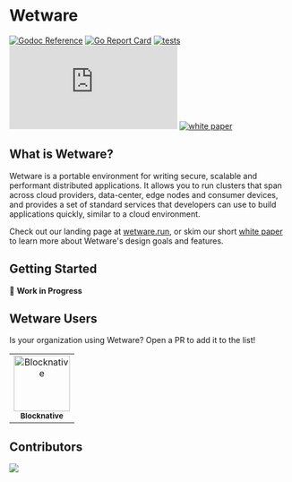 # Wetware

[![Godoc Reference](https://img.shields.io/badge/godoc-reference-blue.svg?style=flat-square)](https://godoc.org/github.com/wetware/ww)
[![Go Report Card](https://goreportcard.com/badge/github.com/wetware/ww?style=flat-square)](https://goreportcard.com/report/github.com/wetware/ww)
[![tests](https://github.com/wetware/ww/workflows/Go/badge.svg)](https://github.com/wetware/ww/actions/workflows/go.yml)
[![Matrix](https://img.shields.io/matrix/wetware:matrix.org?color=lightpink&label=Live%20Support&logo=matrix&style=flat-square)](https://matrix.to/#/#wetware:matrix.org)
[![white paper](https://img.shields.io/badge/White%20Paper-reading%20time%20--%207%20min-9cf?style=flat-square)](https://hackmd.io/@fCsHyW7yR3C5lGQFbh9KdQ/SJzOIt9k3)

## What is Wetware?

Wetware is a portable environment for writing secure, scalable and performant distributed applications.  It allows you to run clusters that span across cloud providers, data-center, edge nodes and consumer devices, and provides a set of standard services that developers can use to build applications quickly, similar to a cloud environment.

Check out our landing page at [wetware.run](https://wetware.run), or skim our short [white paper](https://hackmd.io/@fCsHyW7yR3C5lGQFbh9KdQ/SJzOIt9k3) to learn more about Wetware's design goals and features.  

## Getting Started

🚧 **Work in Progress**

## Wetware Users

Is your organization using Wetware?  Open a PR to add it to the list!

<!-- prettier-ignore-start -->
<!-- markdownlint-disable -->
<table>
  <tbody>
    <tr>
      <td align="center"><a href="https://blocknative.com"><img src="https://avatars.githubusercontent.com/u/40773874?s=100" width="100px;" alt="Blocknative"/><br /><sub><b>Blocknative</b></sub></a><br /></td>
    </tr>
  </tbody>
</table>

<!-- markdownlint-restore -->
<!-- prettier-ignore-end -->

## Contributors

<a href="https://github.com/wetware/ww/graphs/contributors">
  <img src="https://contrib.rocks/image?repo=wetware/ww" />
</a>
